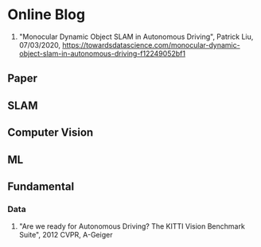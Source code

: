 # Online Blog 

1. "Monocular Dynamic Object SLAM in Autonomous Driving", Patrick Liu, 07/03/2020, https://towardsdatascience.com/monocular-dynamic-object-slam-in-autonomous-driving-f12249052bf1


## Paper

## SLAM #


## Computer Vision #

## ML #

## Fundamental

### Data 
1. "Are we ready for Autonomous Driving? The KITTI Vision Benchmark Suite", 2012 CVPR, A-Geiger 
